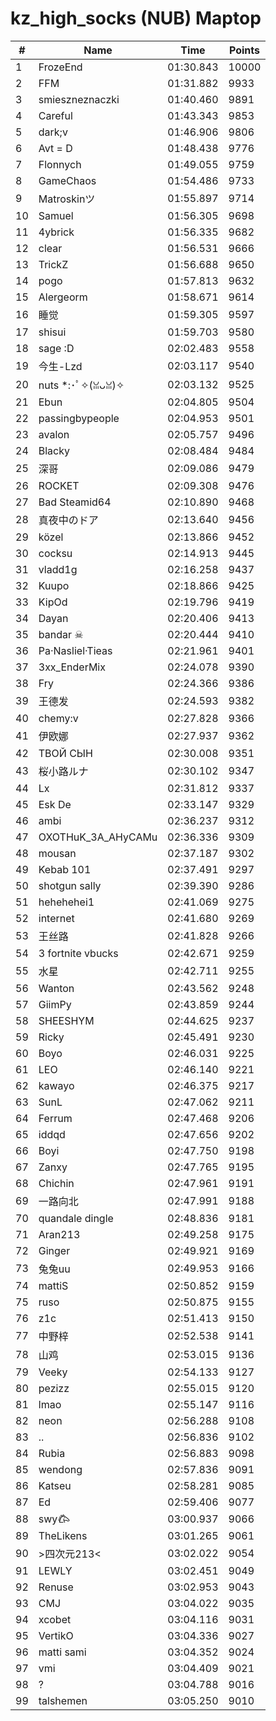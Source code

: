 # kz_high_socks (NUB) Maptop

|  # | Name | Time | Points |
|-------------- | -------------- | -------------- | -------------- | 
| 1 | FrozeEnd | 01:30.843 | 10000 | 
| 2 | FFM | 01:31.882 | 9933 | 
| 3 | smieszneznaczki | 01:40.460 | 9891 | 
| 4 | Careful | 01:43.343 | 9853 | 
| 5 | dark;v | 01:46.906 | 9806 | 
| 6 | Avt = D | 01:48.438 | 9776 | 
| 7 | Flonnych | 01:49.055 | 9759 | 
| 8 | GameChaos | 01:54.486 | 9733 | 
| 9 | Matroskinツ | 01:55.897 | 9714 | 
| 10 | Samuel | 01:56.305 | 9698 | 
| 11 | 4ybrick | 01:56.335 | 9682 | 
| 12 | clear | 01:56.531 | 9666 | 
| 13 | TrickZ | 01:56.688 | 9650 | 
| 14 | pogo | 01:57.813 | 9632 | 
| 15 | Alergeorm | 01:58.671 | 9614 | 
| 16 | 睡觉 | 01:59.305 | 9597 | 
| 17 | shisui | 01:59.703 | 9580 | 
| 18 | sage :D | 02:02.483 | 9558 | 
| 19 | 今生-Lzd | 02:03.117 | 9540 | 
| 20 | nuts *:･ﾟ✧(ꈍᴗꈍ)✧ | 02:03.132 | 9525 | 
| 21 | Ebun | 02:04.805 | 9504 | 
| 22 | passingbypeople | 02:04.953 | 9501 | 
| 23 | avalon | 02:05.757 | 9496 | 
| 24 | Blacky | 02:08.484 | 9484 | 
| 25 | 深哥 | 02:09.086 | 9479 | 
| 26 | ROCKET | 02:09.308 | 9476 | 
| 27 | Bad Steamid64 | 02:10.890 | 9468 | 
| 28 | 真夜中のドア | 02:13.640 | 9456 | 
| 29 | közel | 02:13.866 | 9452 | 
| 30 | cocksu | 02:14.913 | 9445 | 
| 31 | vladd1g | 02:16.258 | 9437 | 
| 32 | Kuupo | 02:18.866 | 9425 | 
| 33 | KipOd | 02:19.796 | 9419 | 
| 34 | Dayan | 02:20.406 | 9413 | 
| 35 | bandar ☠ | 02:20.444 | 9410 | 
| 36 | Pa·Nasliel·Tieas | 02:21.961 | 9401 | 
| 37 | 3xx_EnderMix | 02:24.078 | 9390 | 
| 38 | Fry | 02:24.366 | 9386 | 
| 39 | 王德发 | 02:24.593 | 9382 | 
| 40 | chemy:v | 02:27.828 | 9366 | 
| 41 | 伊欧娜 | 02:27.937 | 9362 | 
| 42 | ТВОЙ СЫН | 02:30.008 | 9351 | 
| 43 | 桜小路ルナ | 02:30.102 | 9347 | 
| 44 | Lx | 02:31.812 | 9337 | 
| 45 | Esk De | 02:33.147 | 9329 | 
| 46 | ambi | 02:36.237 | 9312 | 
| 47 | OXOTHuK_3A_AHyCAMu | 02:36.336 | 9309 | 
| 48 | mousan | 02:37.187 | 9302 | 
| 49 | Kebab 101 | 02:37.491 | 9297 | 
| 50 | shotgun sally | 02:39.390 | 9286 | 
| 51 | hehehehei1 | 02:41.069 | 9275 | 
| 52 | internet | 02:41.680 | 9269 | 
| 53 | 王丝路 | 02:41.828 | 9266 | 
| 54 | 3 fortnite vbucks | 02:42.671 | 9259 | 
| 55 | 水星 | 02:42.711 | 9255 | 
| 56 | Wanton | 02:43.562 | 9248 | 
| 57 | GiimPy | 02:43.859 | 9244 | 
| 58 | SHEESHYM | 02:44.625 | 9237 | 
| 59 | Ricky | 02:45.491 | 9230 | 
| 60 | Boyo | 02:46.031 | 9225 | 
| 61 | LEO | 02:46.140 | 9221 | 
| 62 | kawayo | 02:46.375 | 9217 | 
| 63 | SunL | 02:47.062 | 9211 | 
| 64 | Ferrum | 02:47.468 | 9206 | 
| 65 | iddqd | 02:47.656 | 9202 | 
| 66 | Boyi | 02:47.750 | 9198 | 
| 67 | Zanxy | 02:47.765 | 9195 | 
| 68 | Chichin | 02:47.961 | 9191 | 
| 69 | 一路向北 | 02:47.991 | 9188 | 
| 70 | quandale dingle | 02:48.836 | 9181 | 
| 71 | Aran213 | 02:49.258 | 9175 | 
| 72 | Ginger | 02:49.921 | 9169 | 
| 73 | 兔兔uu | 02:49.953 | 9166 | 
| 74 | mattiS | 02:50.852 | 9159 | 
| 75 | ruso | 02:50.875 | 9155 | 
| 76 | z1c | 02:51.413 | 9150 | 
| 77 | 中野梓 | 02:52.538 | 9141 | 
| 78 | 山鸡 | 02:53.015 | 9136 | 
| 79 | Veeky | 02:54.133 | 9127 | 
| 80 | pezizz | 02:55.015 | 9120 | 
| 81 | lmao | 02:55.147 | 9116 | 
| 82 | neon | 02:56.288 | 9108 | 
| 83 | .. | 02:56.836 | 9102 | 
| 84 | Rubia | 02:56.883 | 9098 | 
| 85 | wendong | 02:57.836 | 9091 | 
| 86 | Katseu | 02:58.281 | 9085 | 
| 87 | Ed | 02:59.406 | 9077 | 
| 88 | swy𐂃 | 03:00.937 | 9066 | 
| 89 | TheLikens | 03:01.265 | 9061 | 
| 90 | >四次元213< | 03:02.022 | 9054 | 
| 91 | LEWLY | 03:02.451 | 9049 | 
| 92 | Renuse | 03:02.953 | 9043 | 
| 93 | CMJ | 03:04.022 | 9035 | 
| 94 | xcobet | 03:04.116 | 9031 | 
| 95 | VertikO | 03:04.336 | 9027 | 
| 96 | matti sami | 03:04.352 | 9024 | 
| 97 | vmi | 03:04.409 | 9021 | 
| 98 | ? | 03:04.788 | 9016 | 
| 99 | talshemen | 03:05.250 | 9010 | 

